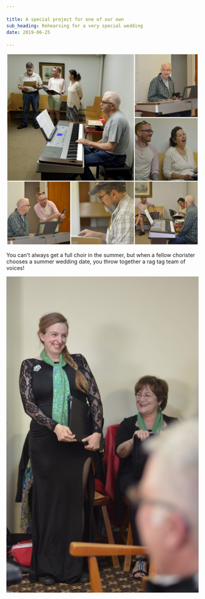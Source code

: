 ```yaml
---

title: A special project for one of our own
sub_heading: Rehearsing for a very special wedding
date: 2019-06-25

---
```

![](../images/20190626_073139.jpg "A collage of photos of a handful of Summerside Choir members rehearsing with a keyboard in a small room")

You can't always get a full choir in the summer, but when a fellow chorister chooses a summer wedding date, you throw together a rag tag team of voices!

![](../images/20190609_SAR_8836.jpg "Vanessa, one of our choir members in full concert dress backstage, smiling, after having just announced her wedding plans to the choir")
